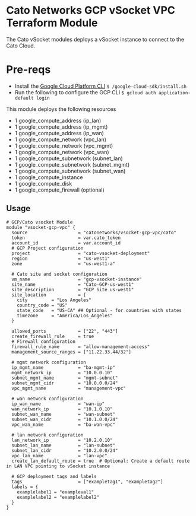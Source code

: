 # Cato Networks GCP vSocket VPC Terraform Module

The Cato vSocket modules deploys a vSocket instance to connect to the Cato Cloud.

# Pre-reqs
- Install the [Google Cloud Platform CLI](https://cloud.google.com/sdk/docs/install)
`$ /google-cloud-sdk/install.sh`
- Run the following to configure the GCP CLI
`$ gcloud auth application-default login`

This module deploys the following resources
- 1 google_compute_address (ip_lan)
- 1 google_compute_address (ip_mgmt)
- 1 google_compute_address (ip_wan)
- 1 google_compute_network (vpc_lan)
- 1 google_compute_network (vpc_mgmt)
- 1 google_compute_network (vpc_wan)
- 1 google_compute_subnetwork (subnet_lan)
- 1 google_compute_subnetwork (subnet_mgmt)
- 1 google_compute_subnetwork (subnet_wan)
- 1 google_compute_instance
- 1 google_compute_disk
- 1 google_compute_firewall (optional)

## Usage

```hcl
# GCP/Cato vsocket Module
module "vsocket-gcp-vpc" {
  source                   = "catonetworks/vsocket-gcp-vpc/cato"
  token                    = var.cato_token
  account_id               = var.account_id
  # GCP Project configuration
  project                  = "cato-vsocket-deployment"
  region                   = "us-west1"
  zone                     = "us-west1-a"

  # Cato site and socket configuration
  vm_name                  = "gcp-vsocket-instance"
  site_name                = "Cato-GCP-us-west1"
  site_description         = "GCP Site us-west1"
  site_location            = {
    city         = "Los Angeles"
    country_code = "US"
    state_code   = "US-CA" ## Optional - for countries with states
    timezone     = "America/Los_Angeles"
  }

  allowed_ports            = ["22", "443"]
  create_firewall_rule     = true
  # Firewall configuration
  firewall_rule_name       = "allow-management-access"
  management_source_ranges = ["11.22.33.44/32"]

  # mgmt network configuration
  ip_mgmt_name             = "ba-mgmt-ip"
  mgmt_network_ip          = "10.0.0.10"
  subnet_mgmt_name         = "mgmt-subnet"
  subnet_mgmt_cidr         = "10.0.0.0/24"
  vpc_mgmt_name            = "management-vpc"

  # wan network configuration
  ip_wan_name              = "wan-ip"
  wan_network_ip           = "10.1.0.10"
  subnet_wan_name          = "wan-subnet"
  subnet_wan_cidr          = "10.1.0.0/24"
  vpc_wan_name             = "ba-wan-vpc"

  # lan network configuration
  lan_network_ip           = "10.2.0.10" 
  subnet_lan_name          = "lan-subnet"
  subnet_lan_cidr          = "10.2.0.0/24"
  vpc_lan_name             = "lan-vpc"
  create_lan_default_route = true  # Optional: Create a default route in LAN VPC pointing to vSocket instance

  # GCP deployment tags and labels
  tags                     = ["exampletag1", "exampletag2"]
  labels = {
    examplelabel1 = "exampleval1"
    examplelabel2 = "examplelabel2"
  }
}
```